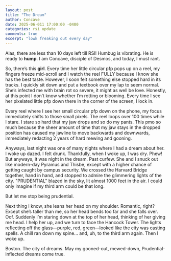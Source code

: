 ```yaml
---
layout: post
title: "The Dream"
author: Concave
date: 2025-06-011 17:00:00 -0400
categories: rsi update
comments: true
excerpt: "lowk freaking out every day"
---
```


Alas, there are less than 10 days left till RSI! Humbug is vibrating. He is ready to **hump**. I am Concave, disciple of Desmos, and today, I must rant. 

So, there’s this **girl**. Every time her little circular pfp pops up on a reel, my fingers freeze mid-scroll and I watch the reel FULLY because I know she has the best taste. However, I soon felt something else stopped hard in its tracks. I quickly sit down and put a textbook over my lap to seem normal. She’s infected me with brain rot so severe, it might as well be love. Honestly, at this point I don’t know whether I’m rotting or blooming. Every time I see her pixelated little pfp down there in the corner of the screen, I lock in.

Every reel where I see her small circular pfp down on the phone, my focus immediately shifts to those small pixels. The reel loops over 100 times while I stare. I stare so hard that my jaw drops and so do my pants. This pmo so much because the sheer amount of time that my jaw stays in the dropped position has caused my jawline to move backwards and downwards, immediately redacting 2 years of hard mewing and gooning. 

Anyways, last night was one of many nights where I had a dream about her. I woke up dazed. I felt drunk. Thankfully, when I woke up, I was dry. Phew! But anyways, it was night in the dream. Past curfew. She and I snuck out like modern-day Pyramus and Thisbe, except with a higher chance of getting caught by campus security. We crossed the Harvard Bridge together, hand in hand, and stopped to admire the glimmering lights of the city. "PRUDENTIAL" blazed in the sky, lit almost 1000 feet in the air. I could only imagine if my third arm could be that long.

But let me stop being prudential.

Next thing I know, she leans her head on my shoulder. Romantic, right? Except she’s taller than me, so her head bends too far and she falls over. Oof. Suddenly I’m staring down at the top of her head, thinking of her giving me head. I help her up, and we turn to face the Hancock Tower. The lights reflecting off the glass—purple, red, green—looked like the city was casting spells. A chill ran down my spine... and, uh, to the third arm again. Then I woke up.

Boston. The city of dreams. May my gooned-out, mewed-down, Prudential-inflected dreams come true.
